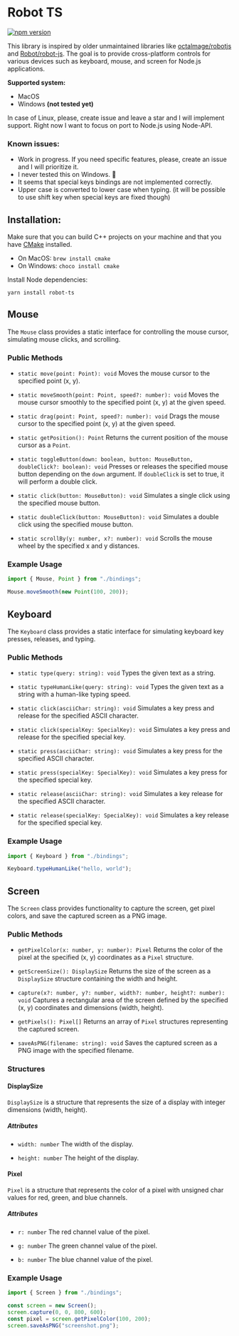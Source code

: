 # Robot TS

[![npm version](http://img.shields.io/npm/v/robot-ts.svg?style=flat)](https://www.npmjs.com/package/robot-ts "View this project on npm")

This library is inspired by older unmaintained libraries like [octalmage/robotjs](https://github.com/octalmage/robotjs)
and [Robot/robot-js](https://github.com/Robot/robot-js). The goal is to provide cross-platform controls for various
devices such as keyboard, mouse, and screen for Node.js applications.

**Supported system:**

- MacOS
- Windows **(not tested yet)**

In case of Linux, please, create issue and leave a star and I will implement support. Right now I want to focus on port to
Node.js using Node-API.

### Known issues:

- Work in progress. If you need specific features, please, create an issue and I will prioritize it.
- I never tested this on Windows. 🙏
- It seems that special keys bindings are not implemented correctly.
- Upper case is converted to lower case when typing. (it will be possible to use shift key when special keys are fixed though)

## Installation:

Make sure that you can build C++ projects on your machine and that you have [CMake](https://cmake.org) installed.

- On MacOS: `brew install cmake`
- On Windows: `choco install cmake`

Install Node dependencies:

```shell
yarn install robot-ts
```

## Mouse

The `Mouse` class provides a static interface for controlling the mouse cursor, simulating mouse clicks, and scrolling.

### Public Methods

- `static move(point: Point): void`
  Moves the mouse cursor to the specified point (x, y).

- `static moveSmooth(point: Point, speed?: number): void`
  Moves the mouse cursor smoothly to the specified point (x, y) at the given speed.

- `static drag(point: Point, speed?: number): void`
  Drags the mouse cursor to the specified point (x, y) at the given speed.

- `static getPosition(): Point`
  Returns the current position of the mouse cursor as a `Point`.

- `static toggleButton(down: boolean, button: MouseButton, doubleClick?: boolean): void`
  Presses or releases the specified mouse button depending on the `down` argument. If `doubleClick` is set to true, it will perform a double click.

- `static click(button: MouseButton): void`
  Simulates a single click using the specified mouse button.

- `static doubleClick(button: MouseButton): void`
  Simulates a double click using the specified mouse button.

- `static scrollBy(y: number, x?: number): void`
  Scrolls the mouse wheel by the specified x and y distances.

### Example Usage

```typescript
import { Mouse, Point } from "./bindings";

Mouse.moveSmooth(new Point(100, 200));
```

## Keyboard

The `Keyboard` class provides a static interface for simulating keyboard key presses, releases, and typing.

### Public Methods

- `static type(query: string): void`
  Types the given text as a string.

- `static typeHumanLike(query: string): void`
  Types the given text as a string with a human-like typing speed.

- `static click(asciiChar: string): void`
  Simulates a key press and release for the specified ASCII character.

- `static click(specialKey: SpecialKey): void`
  Simulates a key press and release for the specified special key.

- `static press(asciiChar: string): void`
  Simulates a key press for the specified ASCII character.

- `static press(specialKey: SpecialKey): void`
  Simulates a key press for the specified special key.

- `static release(asciiChar: string): void`
  Simulates a key release for the specified ASCII character.

- `static release(specialKey: SpecialKey): void`
  Simulates a key release for the specified special key.

### Example Usage

```typescript
import { Keyboard } from "./bindings";

Keyboard.typeHumanLike("hello, world");
```

## Screen

The `Screen` class provides functionality to capture the screen, get pixel colors, and save the captured screen as a PNG image.

### Public Methods

- `getPixelColor(x: number, y: number): Pixel`
  Returns the color of the pixel at the specified (x, y) coordinates as a `Pixel` structure.

- `getScreenSize(): DisplaySize`
  Returns the size of the screen as a `DisplaySize` structure containing the width and height.

- `capture(x?: number, y?: number, width?: number, height?: number): void`
  Captures a rectangular area of the screen defined by the specified (x, y) coordinates and dimensions (width, height).

- `getPixels(): Pixel[]`
  Returns an array of `Pixel` structures representing the captured screen.

- `saveAsPNG(filename: string): void`
  Saves the captured screen as a PNG image with the specified filename.

### Structures

#### DisplaySize

`DisplaySize` is a structure that represents the size of a display with integer dimensions (width, height).

##### Attributes

- `width: number`
  The width of the display.

- `height: number`
  The height of the display.

#### Pixel

`Pixel` is a structure that represents the color of a pixel with unsigned char values for red, green, and blue channels.

##### Attributes

- `r: number`
  The red channel value of the pixel.

- `g: number`
  The green channel value of the pixel.

- `b: number`
  The blue channel value of the pixel.

### Example Usage

```typescript
import { Screen } from "./bindings";

const screen = new Screen();
screen.capture(0, 0, 800, 600);
const pixel = screen.getPixelColor(100, 200);
screen.saveAsPNG("screenshot.png");
```
